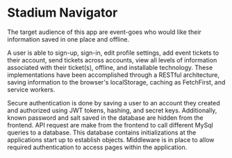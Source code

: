 # Stadium Navigator

The target audience of this app are event-goes who would like their information saved in one place and offline.  

A user is able to sign-up, sign-in, edit profile settings, add event tickets to their account, send tickets across accounts, view all levels of information associated with their ticket(s), offline, and installable technology. These implementations have been accomplished through a RESTful architecture, saving information to the browser's localStorage, caching as FetchFirst, and service workers.  

Secure authentication is done by saving a user to an account they created and authorized using JWT tokens, hashing, and secret keys. Additionally, known password and salt saved in the database are hidden from the frontend. API request are make from the frontend to call different MySql queries to a database. This database contains initializations at the applications start up to establish objects. Middleware is in place to allow required authentication to access pages within the application.  
